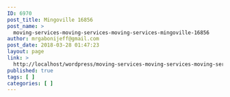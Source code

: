 ```yaml
---
ID: 6970
post_title: Mingoville 16856
post_name: >
  moving-services-moving-services-moving-services-mingoville-16856
author: mrgabonijeff@gmail.com
post_date: 2018-03-28 01:47:23
layout: page
link: >
  http://localhost/wordpress/moving-services-moving-services-moving-services-mingoville-16856/
published: true
tags: [ ]
categories: [ ]
---
```

